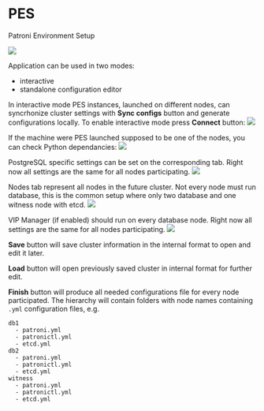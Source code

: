 # PES
Patroni Environment Setup

![](res/PES-Init.png)

Application can be used in two modes:
* interactive
* standalone configuration editor

In interactive mode PES instances, launched on different nodes, can syncrhonize cluster settings with **Sync configs** button and generate configurations locally. To enable interactive mode press **Connect** button:
![](res/PES-Tether.png)

If the machine were PES launched supposed to be one of the nodes, you can check Python dependancies:
![](res/PES-Python.png)

PostgreSQL specific settings can be set on the corresponding tab. Right now all settings are the same for all nodes participating.
![](res/PES-PostgreSQL.png)

Nodes tab represent all nodes in the future cluster. Not every node must run database, this is the common setup where only two database and one witness node with etcd.
![](res/PES-Nodes.png)

VIP Manager (if enabled) should run on every database node. Right now all settings are the same for all nodes participating.
![](res/PES-Vip.png)

**Save** button will save cluster information in the internal format to open and edit it later.

**Load** button will open previously saved cluster in internal format for further edit.

**Finish** button will produce all needed configurations file for every node participated. The hierarchy will contain folders with node names containing `.yml` configuration files, e.g.

```
db1
  - patroni.yml
  - patronictl.yml
  - etcd.yml
db2
  - patroni.yml
  - patronictl.yml
  - etcd.yml
witness
  - patroni.yml
  - patronictl.yml
  - etcd.yml
```
